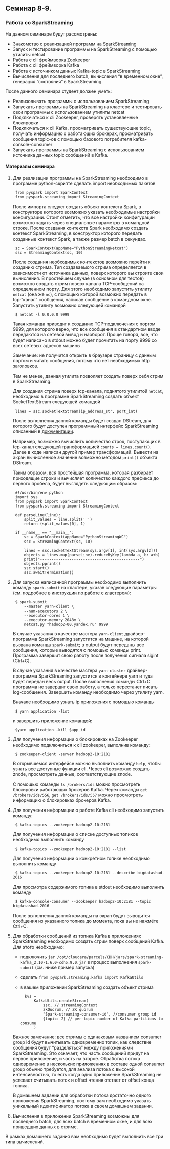 ## Семинар 8-9.
### Работа со SparkStreaming

На данном семинаре будут рассмотрены:

- Знакомство с реализацией программ на SparkStreaming
- Запуск и тестирование программы на SparkStreaming c помощью утилиты netcat
- Работа с cli фреймворка Zookeeper
- Работа с cli фреймворка Kafka
- Работа с источником данных Kafka-topic в SparkStreaming
- Вычисления для последнего batch, вычисления “в временном окне”, генерация “состояния” в SparkStreaming.

После данного семинара студент должен уметь:

- Реализовывать программы с использованием SparkStreaming
- Запускать программы на SparkStreaming на кластере и тестировать свои программы с использованием утилиты netcat
- Подключаться к cli Zookeeper, проверять установленные блокировки
- Подключаться к cli Kafka, просматривать существующие topic, получать информацию о работающих брокерах, просматривать сообщения topic-ов с помощью базового потребителя kafka-console-consumer
- Запускать программы на SparkStreaming с использованием источника данных topic сообщений в Kafka.


#### Материалы семинара
1. Для реализации программы на SparkStreaming необходимо в программе python-скрипте  сделать import необходимых пакетов

        from pyspark import SparkContext
        from pyspark.streaming import StreamingContext
    После импорта следует создать объект контекста Spark, в конструкторе которого возможно указать необходимые настройки конфигурации. Стоит отметить, что все настройки конфигурации возможно задать через специальные параметры в командной строке. После создания контекста Spark необходимо создать контекст SparkStreaming, в конструктор которого передать созданные контекст Spark, а также размер batch в секундах.

        sc = SparkContext(appName="PythonStreamingNetcat")
        ssc = StreamingContext(sc, 10)
    После создания необходимых контекстов возможно перейти к созданию стрима. Тип создаваемого стрима определяется в зависимости от источника данных, поверх которого вы строите свои вычисления. В простейшем случае (в основном для тестов) возможно создать стрим поверх канала TCP-сообщений на определенном порту. Для этого необходимо запустить утилиту `netcat` (она же `nc`), с помощью которой возможно передать в tcp-“канал” сообщения, написав сообщение в командном окне. Запустить утилиту возможно следующей командой

        $ netcat -l 0.0.0.0 9999
    Такая команда приводит к созданию TCP-подключения с портом 9999, для которого верно, что все сообщения в стандартном вводе передаются на сетевой вывод и наоборот. Проще говоря, все, что будет написано в stdout можно будет прочитать на порту 9999 со всех сетевых адресов машины.

    Замечание: не получится открыть в браузере страницу с данным портом и читать сообщения, потому что нет необходимых http заголовков.

    Тем не менее, данная утилита позволяет создать поверх себя стрим в SparkStreaming.

    Для создания стрима поверх tcp-канала, поднятого утилитой `netcat`, необходимо в программе SparkStreaming создать объект SocketTextStream следующей командой

        lines = ssc.socketTextStream(ip_address_str, port_int)
    После выполнения данной команды будет создан DStream, для которого будут доступен программный интерфейс SparkStreaming описанный в [документации](http://spark.apache.org/docs/latest/streaming-programming-guide.html#initializing-streamingcontext).

    Например, возможно вычислить количество строк, поступающих в tcp-канал следующей трансформацией `counts = lines.count()`. Далее в коде написан другой пример трансформаций. Вывести на экран вычисленное значение возможно методом `print()`  объекта DStream.

    Таким образом, вся простейшая программа, которая разбирает приходящие строки и вычисляет количество каждого префикса до первого пробела, будет выглядеть следующим образом:

        #!/usr/bin/env python
        import sys
        from pyspark import SparkContext
        from pyspark.streaming import StreamingContext

        def parseLine(line):
            split_values = line.split(' ')
            return (split_values[0], 1)

        if __name__ == "__main__":
            sc = SparkContext(appName="PythonStreamingWC")
            ssc = StreamingContext(sc, 10)

            lines = ssc.socketTextStream(sys.argv[1], int(sys.argv[2]))
            objects = lines.map(parseLine).reduceByKey(lambda a, b: a+b)
            print("--------------------------------------------")
            objects.pprint()
            ssc.start()
            ssc.awaitTermination()

2. Для запуска написанной программы необходимо выполнить команду `spark-submit` на кластере, указав следующие параметры (см. подробнее в [инструкции по работе с кластером](https://docs.google.com/document/d/125jtuQgFLmPRfq7yY2KUVA7VaQ9-sl04xKeM6KOTYTo/edit)):

        $ spark-submit
            --master yarn-client \
            --num-executors 2 \
            --executor-cores 1 \
            --executor-memory 2048m \
            netcat.py "hadoop2-00.yandex.ru" 9999
    В случае указания в качестве мастера `yarn-client` драйвер-программа SparkStreaming запустится на машине, на которой вызвана команда `spark-submit`; в output будут переданы все сообщения, которые выводятся с помощью команды print. Программа завершит свою работу после получения сигнала sigint (Ctrl+C).

    В случае указания в качестве мастера `yarn-cluster` драйвер-программа SparkStreaming запустится в контейнере yarn и туда будет передан весь output. После выполнения команды Ctrl+C программа не завершит свою работу, а только перестанет писать log-сообщения. Завершить команду необходимо через утилиту yarn.

    Вначале необходимо узнать ip приложения с помощью команды

        $ yarn application -list
    и завершить приложение командой:

        $yarn application -kill $app_id

3. Для получения информации о блокировках на Zookeeper необходимо подключиться к cli zookeeper, выполнив команду:

        $ zookeeper-client -server hadoop2-10:2181
    В открывшемся интерфейсе можно выполнить команду `help`, чтобы узнать все доступные функции cli. Через cli возможно создать znode, просмотреть данные, соответствующие znode.

    С помощью команды `ls /brokers/ids` можно просмотреть блокировки работающих брокеров Kafka. Через команды `get /brokers/ids/556`, `get /brokers/ids/557` можно просмотреть информацию о блокировках брокеров Kafka.

4. Для получения информации о работе Kafka cli необходимо запустить команду:

        $ kafka-topics --zookeeper hadoop2-10:2181
    Для получения информации о списке доступных  топиков необходимо выполнить команду

        $ kafka-topics --zookeeper hadoop2-10:2181 --list
    Для получения информации о конкретном топике необходимо выполнить команду

        $ kafka-topics --zookeeper hadoop2-10:2181 --describe bigdatashad-2016
    Для просмотра содержимого топика в stdout необходимо выполнить команду

        $ kafka-console-consumer --zookeeper hadoop2-10:2181 --topic bigdatashad-2016
    После выполнения данной команды на экран будут выводится сообщения из указанного топика до момента, пока вы не нажмёте Ctrl+C.

5. Для обработки сообщений из топика Kafka в приложениях SparkStreaming необходимо создать стрим поверх сообщений Kafka. Для этого необходимо:

    - подключить `jar /opt/cloudera/parcels/CDH/jars/spark-streaming-kafka_2.10-1.6.0-cdh5.9.0.jar` в процесс выполнения `spark-submit` (см. ниже пример запуска)
    - сделать `from pyspark.streaming.kafka import KafkaUtils`
    - в вашем приложении SparkStreaming создать объект стрима

            kvs =
                KafkaUtils.createStream(
                    ssc, // streamingContext
                    zkQuorum, // ZK quorum
                    "Spark-streaming-consumer-id", //consumer group id
                    {topic: 2} // per-topic number of Kafka partitions to consume
                )

    Важное замечание: все стримы с одинаковым названием consumer group id будут вычитывать одновременно топик, как следствие сообщения будут “разделяться” между приложениями SparkStreaming. Это означает, что часть сообщений придут на первое приложение, и часть на второе. Обработка потока одновременно в нескольких приложениях в составе одной consumer group обычно требуется, для анализа потока с высокой интенсивностью, то есть когда одно приложение  SparkStreaming не успевает считывать поток и offset чтения отстает от offset конца топика.

    В домашнем задании для обработки потока достаточно одного приложения SparkStreaming, поэтому вам необходимо указать уникальный идентификатор потока в своем домашнем задании.

6. Вычисления в приложении SparkStreaming возможны для последнего batch, для всех batch в временном окне, и для всех пришедших данных в стриме.

В рамках домашнего задания вам необходимо будет выполнить все три типа вычислений.
